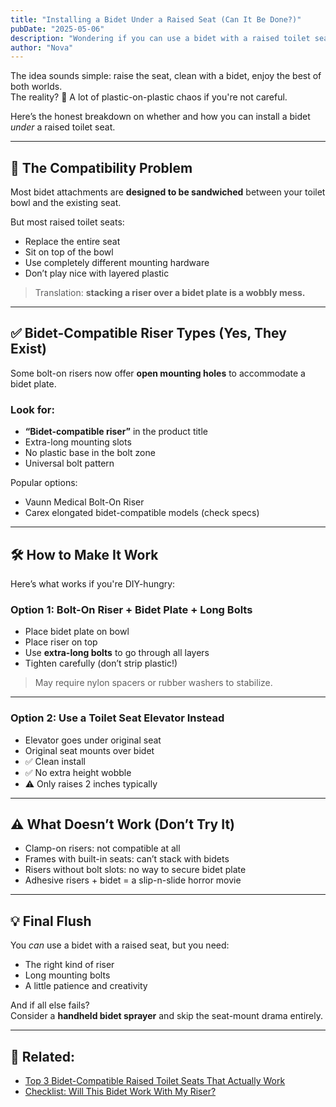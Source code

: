```yaml
---
title: "Installing a Bidet Under a Raised Seat (Can It Be Done?)"
pubDate: "2025-05-06"
description: "Wondering if you can use a bidet with a raised toilet seat? Here’s what works, what doesn’t, and how to avoid leaks and frustration."
author: "Nova"
---
```


The idea sounds simple: raise the seat, clean with a bidet, enjoy the best of both worlds.  
The reality? 🤨 A lot of plastic-on-plastic chaos if you're not careful.

Here’s the honest breakdown on whether and how you can install a bidet *under* a raised toilet seat.

---

## 🚫 The Compatibility Problem

Most bidet attachments are **designed to be sandwiched** between your toilet bowl and the existing seat.

But most raised toilet seats:
- Replace the entire seat  
- Sit on top of the bowl  
- Use completely different mounting hardware  
- Don’t play nice with layered plastic

> Translation: **stacking a riser over a bidet plate is a wobbly mess.**

---

## ✅ Bidet-Compatible Riser Types (Yes, They Exist)

Some bolt-on risers now offer **open mounting holes** to accommodate a bidet plate.

### Look for:
- **“Bidet-compatible riser”** in the product title  
- Extra-long mounting slots  
- No plastic base in the bolt zone  
- Universal bolt pattern

Popular options:
- Vaunn Medical Bolt-On Riser  
- Carex elongated bidet-compatible models (check specs)

---

## 🛠️ How to Make It Work

Here’s what works if you're DIY-hungry:

### Option 1: **Bolt-On Riser + Bidet Plate + Long Bolts**
- Place bidet plate on bowl  
- Place riser on top  
- Use **extra-long bolts** to go through all layers  
- Tighten carefully (don’t strip plastic!)

> May require nylon spacers or rubber washers to stabilize.

---

### Option 2: **Use a Toilet Seat Elevator Instead**
- Elevator goes under original seat  
- Original seat mounts over bidet  
- ✅ Clean install  
- ✅ No extra height wobble  
- ⚠️ Only raises 2 inches typically

---

## ⚠️ What Doesn’t Work (Don’t Try It)

- Clamp-on risers: not compatible at all  
- Frames with built-in seats: can’t stack with bidets  
- Risers without bolt slots: no way to secure bidet plate  
- Adhesive risers + bidet = a slip-n-slide horror movie

---

## 💡 Final Flush

You *can* use a bidet with a raised seat, but you need:
- The right kind of riser  
- Long mounting bolts  
- A little patience and creativity

And if all else fails?  
Consider a **handheld bidet sprayer** and skip the seat-mount drama entirely.

---

## 🔗 Related:
- [Top 3 Bidet-Compatible Raised Toilet Seats That Actually Work](/blog/bidet-compatible-risers)  
- [Checklist: Will This Bidet Work With My Riser?](/tools/compatibility-checker)

